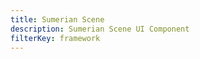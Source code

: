 ```yaml
---
title: Sumerian Scene
description: Sumerian Scene UI Component
filterKey: framework
---
```


<inline-fragment framework="react" src="~/ui-legacy/xr/fragments/react/sumerian-scene.md"></inline-fragment>
<inline-fragment framework="vue" src="~/ui-legacy/xr/fragments/vue/sumerian-scene.md"></inline-fragment>
<inline-fragment framework="angular" src="~/ui-legacy/xr/fragments/angular/sumerian-scene.md"></inline-fragment>
<inline-fragment framework="ionic" src="~/ui-legacy/xr/fragments/ionic/sumerian-scene.md"></inline-fragment>